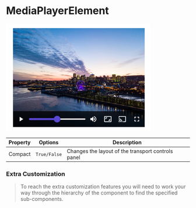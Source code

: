# MediaPlayerElement

![radiobutton](./images/mediaplayerelement.png)

| Property | Options          | Description                                                  |
| -------- | ---------------- | ------------------------------------------------------------ |
| Compact  | `True/False`     | Changes the layout of the transport controls panel           |

### Extra Customization
> To reach the extra customization features you will need to work your way through the hierarchy of the component to find the specified sub-components.  